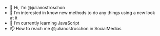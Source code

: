 - 👋 Hi, I’m @julianostroschon
- 👀 I’m interested in know new methods to do any things using a new look at it
- 🌱 I’m currently learning JavaScript
- 📫 How to reach me @julianostroschon in SocialMedias

<!---
julianostroschon/julianostroschon is a ✨ special ✨ repository because its `README.md` (this file) appears on your GitHub profile.
You can click the Preview link to take a look at your changes.
--->
